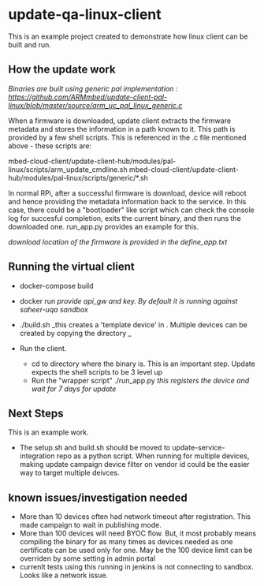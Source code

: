 # update-qa-linux-client
This is an example project created to demonstrate how linux client can be built and run.

## How the update work
_Binaries are built using generic pal implementation : https://github.com/ARMmbed/update-client-pal-linux/blob/master/source/arm_uc_pal_linux_generic.c_

When a firmware is downloaded, update client extracts the firmware metadata and stores the information in a path known to it. This path is provided by a few shell scripts. This is referenced in the .c file mentioned above - these scripts are:

mbed-cloud-client/update-client-hub/modules/pal-linux/scripts/arm_update_cmdline.sh
mbed-cloud-client/update-client-hub/modules/pal-linux/scripts/generic/*.sh

In normal RPi, after a successful firmware is download, device will reboot and hence providing the metadata information back to the service. In this case, there could be a "bootloader" like script which can check the console log for succesful completion, exits the current binary, and then runs the downloaded one. run_app.py provides an example for this.

_download location of the firmware is provided in the define_app.txt_



## Running the virtual client
*  docker-compose build
*  docker run
    _provide api_gw and key. By default it is running against saheer-uqa sandbox_
*  ./build.sh
    _this creates a 'template device' in . Multiple devices can be created by copying the directory _

*  Run the client. 
    *   cd to directory where the binary is. This is an important step. Update expects the shell scripts to be 3 level up
    *   Run the "wrapper script" ./run_app.py
        _this registers the device and wait for 7 days for update_


## Next Steps
This is an example work. 

* The setup.sh and build.sh should be moved to update-service-integration repo as a python script. When running for multiple devices, making update campaign device filter on vendor id could be the easier way to target multiple deivces.

## known issues/investigation needed
* More than 10 devices often had network timeout after registration. This made campaign to wait in publishing mode.
* More than 100 devices will need BYOC flow. But, it most probably means compiling the binary for as many times as devices needed as one certificate can be used only for one. May be the 100 device limit can be overriden by some setting in admin portal
* currenlt tests using this running in jenkins is not connecting to sandbox. Looks like a network issue.


